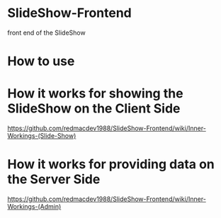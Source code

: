 # SlideShow-Frontend
front end of the SlideShow

# How to use

# How it works for showing the SlideShow on the Client Side

https://github.com/redmacdev1988/SlideShow-Frontend/wiki/Inner-Workings-(Slide-Show)

# How it works for providing data on the Server Side

https://github.com/redmacdev1988/SlideShow-Frontend/wiki/Inner-Workings-(Admin)

